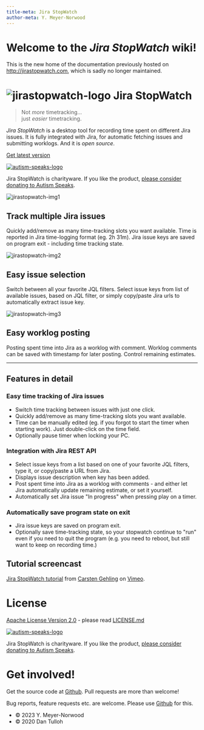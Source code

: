 ```yaml
---
title-meta: Jira StopWatch
author-meta: Y. Meyer-Norwood
---
```


# Welcome to the *Jira StopWatch* wiki!

This is the new home of the documentation previously hosted on http://jirastopwatch.com, which is sadly no longer maintained.

# ![jirastopwatch-logo] Jira StopWatch

> Not *more* timetracking... <br/>just *easier* timetracking.

*Jira StopWatch* is a desktop tool for recording time spent on different Jira issues.
It is fully integrated with Jira, for automatic fetching issues and submitting worklogs.
And it is *open source*.

[Get latest version][jirastopwatch-news]

[![autism-speaks-logo]][autism-speaks-site]

Jira StopWatch is charityware.
If you like the product, [please consider donating to Autism Speaks][autism-speaks-site].

![jirastopwatch-img1]

## Track multiple Jira issues

Quickly add/remove as many time-tracking slots you want available.
Time is reported in Jira time-logging format (eg. 2h 31m).
Jira issue keys are saved on program exit - including time tracking state.

![jirastopwatch-img2]

## Easy issue selection

Switch between all your favorite JQL filters.
Select issue keys from list of available issues, based on JQL filter, or simply copy/paste Jira urls to automatically extract issue key.

![jirastopwatch-img3]

## Easy worklog posting

Posting spent time into Jira as a worklog with comment.
Worklog comments can be saved with timestamp for later posting.
Control remaining estimates.

***

## Features in detail

### Easy time tracking of Jira issues

* Switch time tracking between issues with just one click.
* Quickly add/remove as many time-tracking slots you want available.
* Time can be manually edited (eg. if you forgot to start the timer when starting work).
  Just double-click on the time field.
* Optionally pause timer when locking your PC.

### Integration with Jira REST API

* Select issue keys from a list based on one of your favorite JQL filters, type it, or copy/paste a URL from Jira.
* Displays issue description when key has been added.
* Post spent time into Jira as a worklog with comments - and either let Jira automatically update remaining estimate, or set it yourself.
* Automatically set Jira issue "In progress" when pressing play on a timer.

### Automatically save program state on exit

* Jira issue keys are saved on program exit.
* Optionally save time-tracking state, so your stopwatch continue to "run" even if you need to quit the program (e.g. you need to reboot, but still want to keep on recording time.)

## Tutorial screencast

[Jira StopWatch tutorial] from [Carsten Gehling] on [Vimeo].

# License

[Apache License Version 2.0] - please read [LICENSE.md]

[![autism-speaks-logo]][autism-speaks-site]

Jira StopWatch is charityware. If you like the product, [please consider donating to Autism Speaks][autism-speaks-site].

# Get involved!

Get the source code at [Github][jirastopwatch-repo].
Pull requests are more than welcome!

Bug reports, feature requests etc. are welcome.
Please use [Github][jirastopwatch-repo] for this.

* © 2023 Y. Meyer-Norwood
* © 2020 Dan Tulloh

<!-- LINKS -->

[jirastopwatch-repo]: https://github.com/jirastopwatch/jirastopwatch
[jirastopwatch-news]: https://github.com/jirastopwatch/jirastopwatch/releases/latest
[jirastopwatch-logo]: https://github.com/jirastopwatch/jirastopwatch/raw/main/docs/img/logo.png
[jirastopwatch-img1]: https://github.com/jirastopwatch/jirastopwatch/raw/main/docs/img/screen1.png
[jirastopwatch-img2]: https://github.com/jirastopwatch/jirastopwatch/raw/main/docs/img/screen2.png
[jirastopwatch-img3]: https://github.com/jirastopwatch/jirastopwatch/raw/main/docs/img/screen3.png

[autism-speaks-logo]: https://act.autismspeaks.org/images/content/pagebuilder/logo-horizontal.png
[autism-speaks-site]: https://act.autismspeaks.org/site/Donation2?df_id=1500&mfc_pref=T&1500.donation=form1&s_src=jirastopwatch

[Jira StopWatch tutorial]: https://vimeo.com/146107370
[Carsten Gehling]: https://vimeo.com/user4096975
[Vimeo]: https://vimeo.com

[LICENSE.md]: https://github.com/norwd/jirastopwatch/blob/main/LICENSE.md
[Apache License Version 2.0]: http://www.apache.org/licenses/LICENSE-2.0
